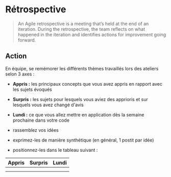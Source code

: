 # Rétrospective

> An Agile retrospective is a meeting that’s held at the end of an iteration.
During the retrospective, the team reflects on what happened in the iteration and identifies actions for improvement going forward.

## Action

En équipe, se remémorer les différents thèmes travaillés lors des ateliers selon 3 axes :
- **Appris :** les principaux concepts que vous avez appris en rapport avec les sujets évoqués
- **Surpris :** les sujets pour lesquels vous aviez des apprioris et sur lesquels vous avez changé d'avis
- **Lundi :** ce que vous allez mettre en application dès la semaine prochaine dans votre code


- rassemblez vos idées
- exprimez-les de manière synthétique (en général, 1 postit par idée)
- positionnez-les dans le tableau suivant :

| Appris | Surpris | Lundi |
|--------|---------|-------|
|        |         |       |
|        |         |       |

